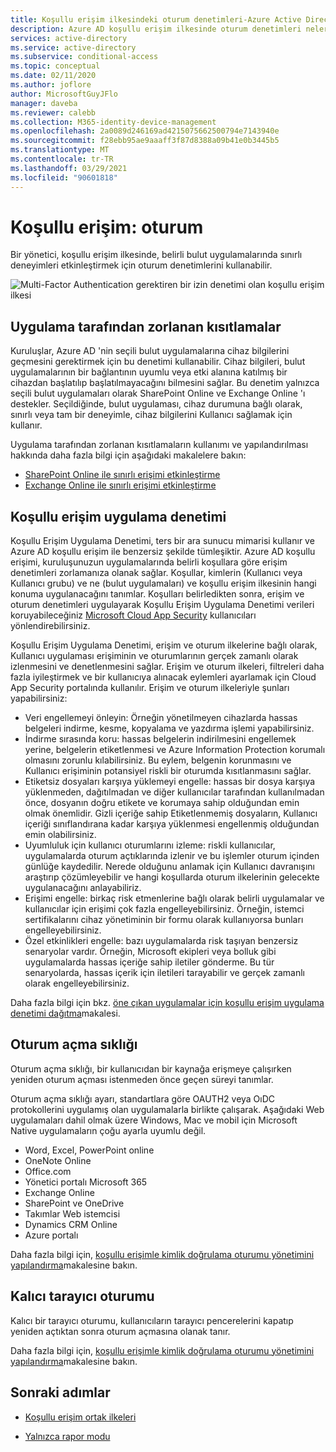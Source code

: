 ```yaml
---
title: Koşullu erişim ilkesindeki oturum denetimleri-Azure Active Directory
description: Azure AD koşullu erişim ilkesinde oturum denetimleri nelerdir?
services: active-directory
ms.service: active-directory
ms.subservice: conditional-access
ms.topic: conceptual
ms.date: 02/11/2020
ms.author: joflore
author: MicrosoftGuyJFlo
manager: daveba
ms.reviewer: calebb
ms.collection: M365-identity-device-management
ms.openlocfilehash: 2a0089d246169ad4215075662500794e7143940e
ms.sourcegitcommit: f28ebb95ae9aaaff3f87d8388a09b41e0b3445b5
ms.translationtype: MT
ms.contentlocale: tr-TR
ms.lasthandoff: 03/29/2021
ms.locfileid: "90601818"
---
```

# <a name="conditional-access-session"></a>Koşullu erişim: oturum

Bir yönetici, koşullu erişim ilkesinde, belirli bulut uygulamalarında sınırlı deneyimleri etkinleştirmek için oturum denetimlerini kullanabilir.

![Multi-Factor Authentication gerektiren bir izin denetimi olan koşullu erişim ilkesi](./media/concept-conditional-access-session/conditional-access-session.png)

## <a name="application-enforced-restrictions"></a>Uygulama tarafından zorlanan kısıtlamalar

Kuruluşlar, Azure AD 'nin seçili bulut uygulamalarına cihaz bilgilerini geçmesini gerektirmek için bu denetimi kullanabilir. Cihaz bilgileri, bulut uygulamalarının bir bağlantının uyumlu veya etki alanına katılmış bir cihazdan başlatılıp başlatılmayacağını bilmesini sağlar. Bu denetim yalnızca seçili bulut uygulamaları olarak SharePoint Online ve Exchange Online 'ı destekler. Seçildiğinde, bulut uygulaması, cihaz durumuna bağlı olarak, sınırlı veya tam bir deneyimle, cihaz bilgilerini Kullanıcı sağlamak için kullanır.

Uygulama tarafından zorlanan kısıtlamaların kullanımı ve yapılandırılması hakkında daha fazla bilgi için aşağıdaki makalelere bakın:

- [SharePoint Online ile sınırlı erişimi etkinleştirme](/sharepoint/control-access-from-unmanaged-devices)
- [Exchange Online ile sınırlı erişimi etkinleştirme](https://aka.ms/owalimitedaccess)

## <a name="conditional-access-application-control"></a>Koşullu erişim uygulama denetimi

Koşullu Erişim Uygulama Denetimi, ters bir ara sunucu mimarisi kullanır ve Azure AD koşullu erişim ile benzersiz şekilde tümleşiktir. Azure AD koşullu erişimi, kuruluşunuzun uygulamalarında belirli koşullara göre erişim denetimleri zorlamanıza olanak sağlar. Koşullar, kimlerin (Kullanıcı veya Kullanıcı grubu) ve ne (bulut uygulamaları) ve koşullu erişim ilkesinin hangi konuma uygulanacağını tanımlar. Koşulları belirledikten sonra, erişim ve oturum denetimleri uygulayarak Koşullu Erişim Uygulama Denetimi verileri koruyabileceğiniz [Microsoft Cloud App Security](/cloud-app-security/what-is-cloud-app-security) kullanıcıları yönlendirebilirsiniz.

Koşullu Erişim Uygulama Denetimi, erişim ve oturum ilkelerine bağlı olarak, Kullanıcı uygulaması erişiminin ve oturumlarının gerçek zamanlı olarak izlenmesini ve denetlenmesini sağlar. Erişim ve oturum ilkeleri, filtreleri daha fazla iyileştirmek ve bir kullanıcıya alınacak eylemleri ayarlamak için Cloud App Security portalında kullanılır. Erişim ve oturum ilkeleriyle şunları yapabilirsiniz:

- Veri engellemeyi önleyin: Örneğin yönetilmeyen cihazlarda hassas belgeleri indirme, kesme, kopyalama ve yazdırma işlemi yapabilirsiniz.
- İndirme sırasında koru: hassas belgelerin indirilmesini engellemek yerine, belgelerin etiketlenmesi ve Azure Information Protection korumalı olmasını zorunlu kılabilirsiniz. Bu eylem, belgenin korunmasını ve Kullanıcı erişiminin potansiyel riskli bir oturumda kısıtlanmasını sağlar.
- Etiketsiz dosyaları karşıya yüklemeyi engelle: hassas bir dosya karşıya yüklenmeden, dağıtılmadan ve diğer kullanıcılar tarafından kullanılmadan önce, dosyanın doğru etikete ve korumaya sahip olduğundan emin olmak önemlidir. Gizli içeriğe sahip Etiketlenmemiş dosyaların, Kullanıcı içeriği sınıflandırana kadar karşıya yüklenmesi engellenmiş olduğundan emin olabilirsiniz.
- Uyumluluk için kullanıcı oturumlarını izleme: riskli kullanıcılar, uygulamalarda oturum açtıklarında izlenir ve bu işlemler oturum içinden günlüğe kaydedilir. Nerede olduğunu anlamak için Kullanıcı davranışını araştırıp çözümleyebilir ve hangi koşullarda oturum ilkelerinin gelecekte uygulanacağını anlayabiliriz.
- Erişimi engelle: birkaç risk etmenlerine bağlı olarak belirli uygulamalar ve kullanıcılar için erişimi çok fazla engelleyebilirsiniz. Örneğin, istemci sertifikalarını cihaz yönetiminin bir formu olarak kullanıyorsa bunları engelleyebilirsiniz.
- Özel etkinlikleri engelle: bazı uygulamalarda risk taşıyan benzersiz senaryolar vardır. Örneğin, Microsoft ekipleri veya bolluk gibi uygulamalarda hassas içeriğe sahip iletiler gönderme. Bu tür senaryolarda, hassas içerik için iletileri tarayabilir ve gerçek zamanlı olarak engelleyebilirsiniz.

Daha fazla bilgi için bkz. [öne çıkan uygulamalar için koşullu erişim uygulama denetimi dağıtma](/cloud-app-security/proxy-deployment-aad)makalesi.

## <a name="sign-in-frequency"></a>Oturum açma sıklığı

Oturum açma sıklığı, bir kullanıcıdan bir kaynağa erişmeye çalışırken yeniden oturum açması istenmeden önce geçen süreyi tanımlar.

Oturum açma sıklığı ayarı, standartlara göre OAUTH2 veya OıDC protokollerini uygulamış olan uygulamalarla birlikte çalışarak. Aşağıdaki Web uygulamaları dahil olmak üzere Windows, Mac ve mobil için Microsoft Native uygulamaların çoğu ayarla uyumlu değil.

- Word, Excel, PowerPoint online
- OneNote Online
- Office.com
- Yönetici portalı Microsoft 365
- Exchange Online
- SharePoint ve OneDrive
- Takımlar Web istemcisi
- Dynamics CRM Online
- Azure portalı

Daha fazla bilgi için, [koşullu erişimle kimlik doğrulama oturumu yönetimini yapılandırma](howto-conditional-access-session-lifetime.md#user-sign-in-frequency)makalesine bakın.

## <a name="persistent-browser-session"></a>Kalıcı tarayıcı oturumu

Kalıcı bir tarayıcı oturumu, kullanıcıların tarayıcı pencerelerini kapatıp yeniden açtıktan sonra oturum açmasına olanak tanır.

Daha fazla bilgi için, [koşullu erişimle kimlik doğrulama oturumu yönetimini yapılandırma](howto-conditional-access-session-lifetime.md#persistence-of-browsing-sessions)makalesine bakın.

## <a name="next-steps"></a>Sonraki adımlar

- [Koşullu erişim ortak ilkeleri](concept-conditional-access-policy-common.md)

- [Yalnızca rapor modu](concept-conditional-access-report-only.md)
